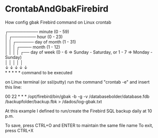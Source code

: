 # CrontabAndGbakFirebird
How config gbak Firebird command on Linux crontab




  ┌────────── minute (0 - 59)<br>
  │ ┌──────── hour (0 - 23)<br>
  │ │ ┌────── day of month (1 - 31)<br>
  │ │ │ ┌──── month (1 - 12)<br>
  │ │ │ │ ┌── day of week (0 - 6 => Sunday - Saturday, or 1 - 7 => Monday - Sunday)<br>
  │ │ │ │ │<br>
  ↓ ↓ ↓ ↓ ↓<br>
  &#42; * * * * command to be executed
 
 
on Linux terminal (or ssl/putty) run the command "crontab -e" and insert this line:

00 22 * * * /opt/firebird/bin/gbak -b -g -v /databasebolder/database.fdb /backupfolder/backup.fbk > /dados/log-gbak.txt

At this example I defined to run/create the Firebird SQL backup daily at 10 p.m. 


To save, press CTRL+O and ENTER to maintain the same file name
To exit, press CTRL+X

